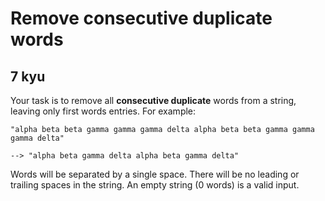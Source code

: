 # Remove consecutive duplicate words
## 7 kyu

Your task is to remove all **consecutive duplicate** words from a string, leaving only first words entries. For example:
```
"alpha beta beta gamma gamma gamma delta alpha beta beta gamma gamma gamma delta"

--> "alpha beta gamma delta alpha beta gamma delta"
```
Words will be separated by a single space. There will be no leading or trailing spaces in the string. An empty string (0 words) is a valid input.
